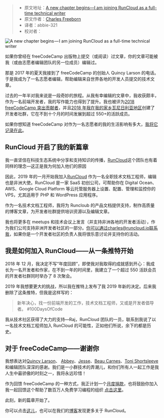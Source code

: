 > -  原文地址：[A new chapter begins—I am joining RunCloud as a full-time technical writer](https://www.freecodecamp.org/news/a-new-chapter-begins-i-am-joining-runcloud-as-a-full-time-technical-writer-afba58ec6a13/)
> -  原文作者：[Charles Freeborn](https://www.freecodecamp.org/news/author/charles/)
> -  译者：abbie-321
> -  校对者：

![A new chapter begins — I am joining RunCloud as a full-time technical writer](https://cdn-media-1.freecodecamp.org/images/1*df8jz18-yVOlvawC-qpW2w.jpeg)

如果你曾经在 freeCodeCamp 出版物上提交（或阅读）过文章，你的文章可能被我（或由志愿者编辑团队的另一位成员）编辑过。

那是 2017 年的夏天我接到了 freeCodeCamp 的创始人 Quincy Larson 的电话。于是我成为了一名志愿者编辑，帮助编辑来自世界各地的开发人员提交的技术文章。

过去的一年半对我来说是一段奇妙的旅程。从我有幸编辑的文章中，我收获颇丰，作为一名前端开发者，我的写作能力也得到了提升。我也被评为[2018 freeCodeCamp 突出贡献者](https://www.freecodecamp.org/forum/t/announcing-our-freecodecamp-2018-top-contributor-award-winners/201353)，并且[2018 年我在我的家乡瓦尼日利亚地区](https://medium.freecodecamp.org/how-i-started-a-google-developers-group-gdg-chapter-in-warri-nigeria-and-reached-100-members-22cbd622d070)创建了开发者社群，它在不到十个月的时间发展到超过 550+的活跃成员。

如果你想知道 freeCodeCamp 对作为一名志愿者的我的生活影响有多大，[我将它记录在此](https://link.medium.com/aW8bvhZ4GT)。

## RunCloud 开启了我的新篇章

我一直坚信在科技生态系统中分享和支持知识的传播，[RunCloud](https://runcloud.io)这个团队也有着同样的理念—这正是我为何加入他们的原因  

因此，2019 年的一月开始我加入[RunCloud](https://runcloud.io) 作为一名全职技术文档工程师，编辑也是非洲大使。RunCloud 是一家 SaaS 初创公司，可帮助你在 Digital Ocean、AWS、Google Cloud Platform 等云托管服务器上设置、配置、管理和监控你的 VPS，尤其适用于 PHP 和 WordPress 应用程序。

作为一名技术文档工程师，我将为 Runcloub 的产品文档提供支持，制作高质量的博客文章，为开发者社群提供培训资源以及编辑文章。

我也将更多在 meetups 和技术会议上发言（并支持非洲各地的开发者活动），作为我们公司支持非洲开发者社区的一部分。你可以通过charles@runcloud.io联系我，如果你是一个开发者社区的负责人我将很乐意讨论并支持你的活动。

## 我是如何加入 RunCloud——从一条推特开始

2018 年 12 月，我决定不写“年度回顾”，即使我对我取得的成就感到开心：我成长为一名开发者和作家，在不到一年的时间里，我建立了一个超过 550 活跃会员的开发者社群同时举办了 8 次聚会。

2019 年我想要更大的挑战，所以我在推特上发布了我 2019 年新的决定。后来我删除了这条推特，但我是这样写的：

> 新年决心，找一份前端开发的工作，技术文档工程师，又或是开发者倡导者。 #100DaysOfCode

我从技术社区获得了大力的支持—Raj，RunCloud 团队的一员，联系到我说了以一名技术文档工程师加入 RunCloud 的可能性，正如他们所说，余下的都是历史。

## 对于 freeCodeCamp——谢谢你
我想表达对[Quincy Larson](https://www.freecodecamp.org/news/a-new-chapter-begins-i-am-joining-runcloud-as-a-full-time-technical-writer-afba58ec6a13/undefined)、 [Abbey](https://twitter.com/abbeyrenn)、[Jesse](https://twitter.com/JesseRWeigel)、[Beau Carnes](https://www.freecodecamp.org/news/a-new-chapter-begins-i-am-joining-runcloud-as-a-full-time-technical-writer-afba58ec6a13/undefined)、[Toni Shortsleeve](https://www.freecodecamp.org/news/a-new-chapter-begins-i-am-joining-runcloud-as-a-full-time-technical-writer-afba58ec6a13/undefined) 和编辑团队深深的感谢。我们是一小群技术的弄潮儿，和你们所有人一起工作是我人生中最骄傲的时刻之一，我将永远珍惜！

作为回馈 freeCodeCamp 的一种方式，我正计划一个[月度捐款](https://donate.freecodecamp.org/)，也将鼓励你加入我一起回馈这个帮助了数百万人免费学习编程的组织 [点击这里](https://donate.freecodecamp.org/other-ways-to-donate/)。

此刻，新的篇章开始了。

你可以点击[这儿](https://runcloud.io)，也可以在我们的[博客](https://blog.runcloud.io)发现更多关于 RunCloud。
